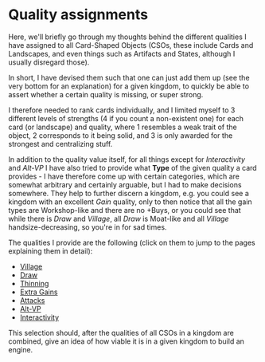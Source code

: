 # Quality assignments

Here, we'll briefly go through my thoughts behind the different qualities I have assigned to all Card-Shaped Objects (CSOs, these include Cards and Landscapes, and even things such as Artifacts and States, although I usually disregard those).

In short, I have devised them such that one can just add them up (see the very bottom for an explanation) for a given kingdom, to quickly be able to assert whether a certain quality is missing, or super strong.

I therefore needed to rank cards individually, and I limited myself to 3 different levels of strengths (4 if you count a non-existent one) for each card (or landscape) and quality, where 1 resembles a weak trait of the object, 2 corresponds to it being solid, and 3 is only awarded for the strongest and centralizing stuff.

In addition to the quality value itself, for all things except for *Interactivity* and *Alt-VP* I have also tried to provide what **Type** of the given quality a card provides - I have therefore come up with certain categories, which are somewhat arbitrary and certainly arguable, but I had to make decisions somewhere. They help to further discern a kingdom, e.g. you could see a kingdom with an excellent *Gain* quality, only to then notice that all the gain types are Workshop-like and there are no +Buys, or you could see that while there is *Draw* and *Village*, all *Draw* is Moat-like and all *Village* handsize-decreasing, so you're in for sad times.

The qualities I provide are the following (click on them to jump to the pages explaining them in detail):

- [Village](./village.md)
- [Draw](./draw.md)
- [Thinning](./thinning.md)
- [Extra Gains](./gain.md)
- [Attacks](./attack.md)
- [Alt-VP](./altvp.md)
- [Interactivity](./interactivity.md)

This selection should, after the qualities of all CSOs in a kingdom are combined, give an idea of how viable it is in a given kingdom to build an engine.
